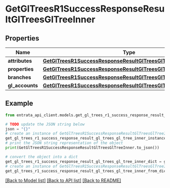 # GetGlTreesR1SuccessResponseResultGlTreesGlTreeInner


## Properties

Name | Type | Description | Notes
------------ | ------------- | ------------- | -------------
**attributes** | [**GetGlTreesR1SuccessResponseResultGlTreesGlTreeInnerAttributes**](GetGlTreesR1SuccessResponseResultGlTreesGlTreeInnerAttributes.md) |  | 
**properties** | [**GetGlTreesR1SuccessResponseResultGlTreesGlTreeInnerProperties**](GetGlTreesR1SuccessResponseResultGlTreesGlTreeInnerProperties.md) |  | 
**branches** | [**GetGlTreesR1SuccessResponseResultGlTreesGlTreeInnerBranches**](GetGlTreesR1SuccessResponseResultGlTreesGlTreeInnerBranches.md) |  | 
**gl_accounts** | [**GetGlTreesR1SuccessResponseResultGlTreesGlTreeInnerGlAccounts**](GetGlTreesR1SuccessResponseResultGlTreesGlTreeInnerGlAccounts.md) |  | 

## Example

```python
from entrata_api_client.models.get_gl_trees_r1_success_response_result_gl_trees_gl_tree_inner import GetGlTreesR1SuccessResponseResultGlTreesGlTreeInner

# TODO update the JSON string below
json = "{}"
# create an instance of GetGlTreesR1SuccessResponseResultGlTreesGlTreeInner from a JSON string
get_gl_trees_r1_success_response_result_gl_trees_gl_tree_inner_instance = GetGlTreesR1SuccessResponseResultGlTreesGlTreeInner.from_json(json)
# print the JSON string representation of the object
print(GetGlTreesR1SuccessResponseResultGlTreesGlTreeInner.to_json())

# convert the object into a dict
get_gl_trees_r1_success_response_result_gl_trees_gl_tree_inner_dict = get_gl_trees_r1_success_response_result_gl_trees_gl_tree_inner_instance.to_dict()
# create an instance of GetGlTreesR1SuccessResponseResultGlTreesGlTreeInner from a dict
get_gl_trees_r1_success_response_result_gl_trees_gl_tree_inner_from_dict = GetGlTreesR1SuccessResponseResultGlTreesGlTreeInner.from_dict(get_gl_trees_r1_success_response_result_gl_trees_gl_tree_inner_dict)
```
[[Back to Model list]](../README.md#documentation-for-models) [[Back to API list]](../README.md#documentation-for-api-endpoints) [[Back to README]](../README.md)


